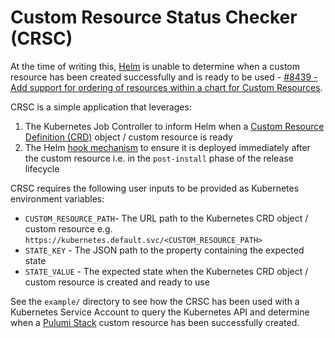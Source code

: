 # Custom Resource Status Checker (CRSC)

At the time of writing this, [Helm](https://helm.sh/) is unable to determine when a custom resource has been created successfully and is ready to be used - [#8439 - Add support for ordering of resources within a chart for Custom Resources](https://github.com/helm/helm/issues/8439).

CRSC is a simple application that leverages:
1. The Kubernetes Job Controller to inform Helm when a [Custom Resource Definition (CRD)](https://kubernetes.io/docs/concepts/extend-kubernetes/api-extension/custom-resources/) object / custom resource is ready
2. The Helm [hook mechanism](https://helm.sh/docs/topics/charts_hooks/) to ensure it is deployed immediately after the custom resource i.e. in the `post-install` phase of the release lifecycle

CRSC requires the following user inputs to be provided as Kubernetes environment variables:
- `CUSTOM_RESOURCE_PATH`- The URL path to the Kubernetes CRD object / custom resource e.g. `https://kubernetes.default.svc/<CUSTOM_RESOURCE_PATH>`
- `STATE_KEY` - The JSON path to the property containing the expected state
- `STATE_VALUE` - The expected state when the Kubernetes CRD object / custom resource is created and ready to use

See the `example/` directory to see how the CRSC has been used with a Kubernetes Service Account to query the Kubernetes API and determine when a [Pulumi Stack](https://www.pulumi.com/docs/intro/concepts/stack/) custom resource has been successfully created.
